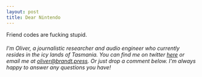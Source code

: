 ```yaml
---
layout: post
title: Dear Nintendo
---
```


Friend codes are fucking stupid. 




###### *I'm Oliver, a journalistic researcher and audio engineer who currently resides in the icy lands of Tasmania. You can find me on twitter [here](https://twitter.com/chocobalt) or email me at [oliver@brandt.press](mailto:oliver@brandt.press). Or just drop a comment below. I'm always happy to answer any questions you have!*

